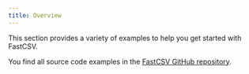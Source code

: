 ```yaml
---
title: Overview
---
```


This section provides a variety of examples to help you get started with FastCSV.

You find all source code examples in the [FastCSV GitHub repository](https://github.com/osiegmar/FastCSV/tree/main/example/src/main/java).
